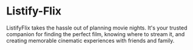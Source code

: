 # Listify-Flix
ListifyFlix takes the hassle out of planning movie nights. It's your trusted companion for finding the perfect film, knowing where to stream it, and creating memorable cinematic experiences with friends and family.
